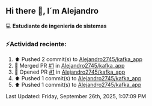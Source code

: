 ## Hi there 👋, I´m Alejandro

:computer: **Estudiante de ingenieria de sistemas**

### ⚡Actividad reciente:
<!--RECENT_ACTIVITY:start-->
1. ⬆️ Pushed 2 commit(s) to [Alejandro2745/kafka_app](https://github.com/Alejandro2745/kafka_app)<br>
2. 🎉 Merged PR [#1](https://github.com/Alejandro2745/kafka_app/pull/1) in [Alejandro2745/kafka_app](https://github.com/Alejandro2745/kafka_app)<br>
3. 💪 Opened PR [#1](https://github.com/Alejandro2745/kafka_app/pull/1) in [Alejandro2745/kafka_app](https://github.com/Alejandro2745/kafka_app)<br>
4. ⬆️ Pushed 1 commit(s) to [Alejandro2745/kafka_app](https://github.com/Alejandro2745/kafka_app)<br>
5. ⬆️ Pushed 1 commit(s) to [Alejandro2745/kafka_app](https://github.com/Alejandro2745/kafka_app)<br>
<!--RECENT_ACTIVITY:end-->
<!--RECENT_ACTIVITY:last_update-->
Last Updated: Friday, September 26th, 2025, 1:07:09 PM
<!--RECENT_ACTIVITY:last_update_end-->

<!--
**Alejandro2745/Alejandro2745** is a ✨ _special_ ✨ repository because its `README.md` (this file) appears on your GitHub profile.

Here are some ideas to get you started:

- 🔭 I’m currently working on ...
- 🌱 I’m currently learning ...
- 👯 I’m looking to collaborate on ...
- 🤔 I’m looking for help with ...
- 💬 Ask me about ...
- 📫 How to reach me: ...
- 😄 Pronouns: ...
- ⚡ Fun fact: ...
-->
